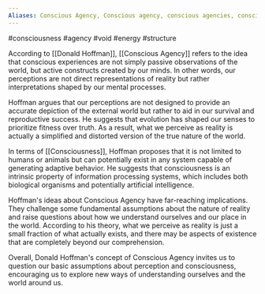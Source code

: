 ```yaml
---
Aliases: Conscious Agency, Conscious agency, conscious agencies, conscious agency
---
```

#consciousness #agency #void #energy #structure


According to [[Donald Hoffman]], [[Conscious Agency]] refers to the idea that conscious experiences are not simply passive observations of the world, but active constructs created by our minds. In other words, our perceptions are not direct representations of reality but rather interpretations shaped by our mental processes.

Hoffman argues that our perceptions are not designed to provide an accurate depiction of the external world but rather to aid in our survival and reproductive success. He suggests that evolution has shaped our senses to prioritize fitness over truth. As a result, what we perceive as reality is actually a simplified and distorted version of the true nature of the world.

In terms of [[Consciousness]], Hoffman proposes that it is not limited to humans or animals but can potentially exist in any system capable of generating adaptive behavior. He suggests that consciousness is an intrinsic property of information processing systems, which includes both biological organisms and potentially artificial intelligence.

Hoffman's ideas about Conscious Agency have far-reaching implications. They challenge some fundamental assumptions about the nature of reality and raise questions about how we understand ourselves and our place in the world. According to his theory, what we perceive as reality is just a small fraction of what actually exists, and there may be aspects of existence that are completely beyond our comprehension.

Overall, Donald Hoffman's concept of Conscious Agency invites us to question our basic assumptions about perception and consciousness, encouraging us to explore new ways of understanding ourselves and the world around us.